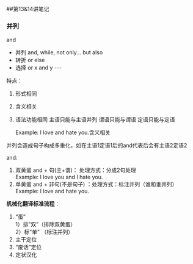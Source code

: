 ##第13&14讲笔记
### 并列

   and

*   并列 and, while, not only... but also
*   转折 or else
*   选择 or
    x and y ---

特点：
1.  形式相同          
2.  含义相关        
3.  语法功能相同 主语只能与主语并列 谓语只能与谓语 定语只能与定语

    Example: I love and hate you.含义相关

并列会造成句子构成多重化，如在主语1定语1后的and代表后会有主语2定语2

   and: 

1.  双黄蛋 and + 句(主+谓)： 处理方式：分成2句处理     
    Example: I love you and I hate you.
2.  单黄蛋 and + 非句(不是句子) ：处理方式：标注并列（谁和谁并列）      
    Example: I love and hate you.

   **机械化翻译标准流程**：

1.  “蛋”      
   1）排”双”（排除双黄蛋）       
   2）标"单" （标注并列）
2.  主干定位
3.  “废话”定位
4.  定状汉化

    
